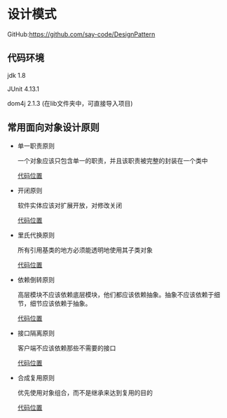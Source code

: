 # 设计模式

GitHub:https://github.com/say-code/DesignPattern

## 代码环境

jdk 1.8

JUnit 4.13.1

dom4j 2.1.3 (在lib文件夹中，可直接导入项目)

## 常用面向对象设计原则

- 单一职责原则

  一个对象应该只包含单一的职责，并且该职责被完整的封装在一个类中

  [代码位置](./src/main/principle/singleResponsibility)

- 开闭原则

  软件实体应该对扩展开放，对修改关闭

  [代码位置](./src/main/principle/openClosed)

- 里氏代换原则

  所有引用基类的地方必须能透明地使用其子类对象

  [代码位置](./src/main/principle/richterSubstitution)

- 依赖倒转原则

  高层模块不应该依赖底层模块，他们都应该依赖抽象。抽象不应该依赖于细节，细节应该依赖于抽象。

  [代码位置](./src/main/principle/dependenceInversion)	

- 接口隔离原则

  客户端不应该依赖那些不需要的接口

  [代码位置](./src/main/principle/interfaceSegregation)	

- 合成复用原则

  优先使用对象组合，而不是继承来达到复用的目的

  [代码位置](./src/main/principle/compositeReuse)	